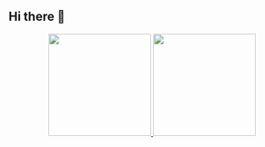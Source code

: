## Hi there 👋

<div align="center">
  <a href="https://github.com/danyelvarejao">
  <img height="180em" src="https://github-readme-stats.vercel.app/api?username=danyelvarejao&show_icons=true&theme=dracula&include_all_commits=true&count_private=true"/>
  <img height="180em" src="https://github-readme-stats.vercel.app/api/top-langs/?username=danyelvarejao&layout=compact&langs_count=7&theme=dracula"/>
</div>

